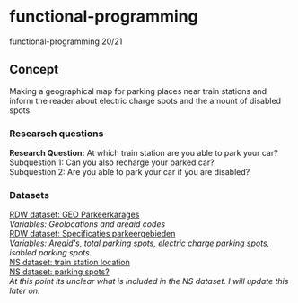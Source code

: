 # functional-programming
functional-programming 20/21

## Concept
Making a geographical map for parking places near train stations and inform the reader about electric charge spots and the amount of disabled spots.

### Researsch questions
**Research Question:** At which train station are you able to park your car?  
Subquestion 1: Can you also recharge your parked car?  
Subquestion 2: Are you able to park your car if you are disabled?  

### Datasets
[RDW dataset: GEO Parkeerkarages](https://opendata.rdw.nl/Parkeren/GEO-Parkeer-Garages/t5pc-eb34)  
_Variables: Geolocations and areaid codes_  
[RDW dataset: Specificaties parkeergebieden](https://opendata.rdw.nl/Parkeren/Open-Data-Parkeren-SPECIFICATIES-PARKEERGEBIED/b3us-f26s)  
_Variables:  Areaid's, total parking spots, electric charge parking spots, isabled parking spots._  
[NS dataset: train station location](https://apiportal.ns.nl/)  
[NS dataset: parking spots?](https://apiportal.ns.nl/)  
_At this point its unclear what is included in the NS dataset. I will update this later on._  
